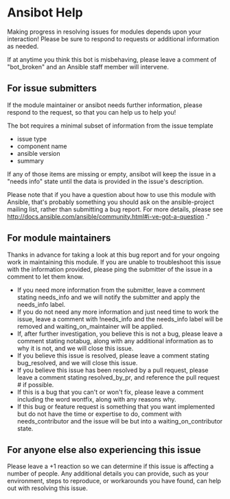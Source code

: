 # Ansibot Help

Making progress in resolving issues for modules depends upon your interaction! Please be sure to respond to requests or additional information as needed.

If at anytime you think this bot is misbehaving, please leave a comment of "bot_broken" and an Ansible staff member will intervene.

## For issue submitters
If the module maintainer or ansibot needs further information, please respond to the request, so that you can help us to help you! 

The bot requires a minimal subset of information from the issue template 
* issue type
* component name
* ansible version
* summary

If any of those items are missing or empty, ansibot will keep the issue in a "needs info" state until the data is provided in the issue's description.

Please note that if you have a question about how to use this module with Ansible, that's probably something you should ask on the ansible-project mailing list, rather than submitting a bug report. For more details, please see http://docs.ansible.com/ansible/community.html#i-ve-got-a-question ."

## For module maintainers
Thanks in advance for taking a look at this bug report and for your ongoing work in maintaining this module. If you are unable to troubleshoot this issue with the information provided, please ping the submitter of the issue in a comment to let them know. 

* If you need more information from the submitter, leave a comment stating needs_info and we will notify the submitter and apply the needs_info label.
* If you do not need any more information and just need time to work the issue, leave a comment with !needs_info and the needs_info label will be removed and waiting_on_maintainer will be applied.
* If, after further investigation, you believe this is not a bug, please leave a comment stating notabug, along with any additional information as to why it is not, and we will close this issue.
* If you believe this issue is resolved, please leave a comment stating bug_resolved, and we will close this issue. 
* If you believe this issue has been resolved by a pull request, please leave a comment stating resolved_by_pr, and reference the pull request # if possible. 
* If this is a bug that you can't or won't fix, please leave a comment including the word wontfix, along with any reasons why.
* If this bug or feature request is something that you want implemented but do not have the time or expertise to do, comment with needs_contributor and the issue will be but into a waiting_on_contributor state.

## For anyone else also experiencing this issue
Please leave a +1 reaction so we can determine if this issue is affecting a number of people. Any additional details you can provide, such as your environment, steps to reproduce, or workarounds you have found, can help out with resolving this issue.
